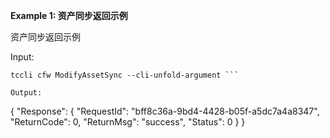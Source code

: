 **Example 1: 资产同步返回示例**

资产同步返回示例

Input: 

```
tccli cfw ModifyAssetSync --cli-unfold-argument ```

Output: 
```
{
    "Response": {
        "RequestId": "bff8c36a-9bd4-4428-b05f-a5dc7a4a8347",
        "ReturnCode": 0,
        "ReturnMsg": "success",
        "Status": 0
    }
}
```

